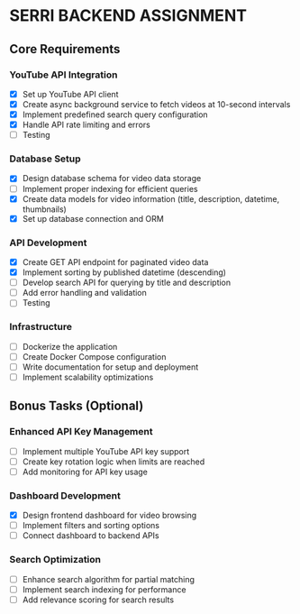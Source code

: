 # SERRI BACKEND ASSIGNMENT

## Core Requirements

### YouTube API Integration

- [x] Set up YouTube API client
- [x] Create async background service to fetch videos at 10-second intervals
- [x] Implement predefined search query configuration
- [x] Handle API rate limiting and errors
- [ ] Testing

### Database Setup

- [x] Design database schema for video data storage
- [ ] Implement proper indexing for efficient queries
- [x] Create data models for video information (title, description, datetime, thumbnails)
- [x] Set up database connection and ORM

### API Development

- [x] Create GET API endpoint for paginated video data
- [x] Implement sorting by published datetime (descending)
- [ ] Develop search API for querying by title and description
- [ ] Add error handling and validation
- [ ] Testing

### Infrastructure

- [ ] Dockerize the application
- [ ] Create Docker Compose configuration
- [ ] Write documentation for setup and deployment
- [ ] Implement scalability optimizations

## Bonus Tasks (Optional)

### Enhanced API Key Management

- [ ] Implement multiple YouTube API key support
- [ ] Create key rotation logic when limits are reached
- [ ] Add monitoring for API key usage

### Dashboard Development

- [x] Design frontend dashboard for video browsing
- [ ] Implement filters and sorting options
- [ ] Connect dashboard to backend APIs

### Search Optimization

- [ ] Enhance search algorithm for partial matching
- [ ] Implement search indexing for performance
- [ ] Add relevance scoring for search results
